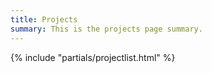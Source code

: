 ```yaml
---
title: Projects
summary: This is the projects page summary.
---
```

<div class="articleList">
  {% include "partials/projectlist.html" %}
</div>
